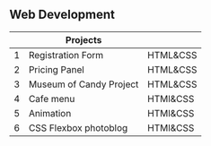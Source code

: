 
## Web Development

| |Projects|    |
|-|--------|----|
|1|Registration Form|HTML&CSS|
|2|Pricing Panel|HTML&CSS|
|3|Museum of Candy Project|HTML&CSS|
|4|Cafe menu|HTMl&CSS|
|5|Animation|HTMl&CSS|
|6|CSS Flexbox photoblog|HTMl&CSS|
